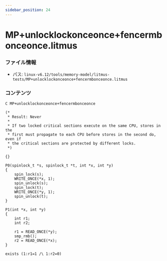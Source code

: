 ```yaml
---
sidebar_position: 24
---
```

# MP+unlocklockonceonce+fencermbonceonce.litmus

### ファイル情報

- パス: `linux-v6.12/tools/memory-model/litmus-tests/MP+unlocklockonceonce+fencermbonceonce.litmus`

### コンテンツ

```litmus
C MP+unlocklockonceonce+fencermbonceonce

(*
 * Result: Never
 *
 * If two locked critical sections execute on the same CPU, stores in the
 * first must propagate to each CPU before stores in the second do, even if
 * the critical sections are protected by different locks.
 *)

{}

P0(spinlock_t *s, spinlock_t *t, int *x, int *y)
{
	spin_lock(s);
	WRITE_ONCE(*x, 1);
	spin_unlock(s);
	spin_lock(t);
	WRITE_ONCE(*y, 1);
	spin_unlock(t);
}

P1(int *x, int *y)
{
	int r1;
	int r2;

	r1 = READ_ONCE(*y);
	smp_rmb();
	r2 = READ_ONCE(*x);
}

exists (1:r1=1 /\ 1:r2=0)

```
